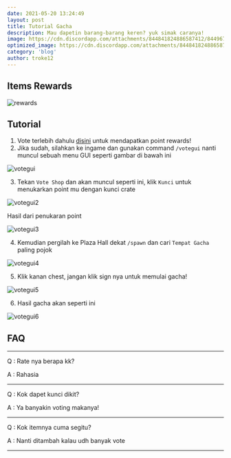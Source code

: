 ```yaml
---
date: 2021-05-20 13:24:49 
layout: post
title: Tutorial Gacha
description: Mau dapetin barang-barang keren? yuk simak caranya!
image: https://cdn.discordapp.com/attachments/844841824886587412/844967343444590623/gacha-crate.png
optimized_image: https://cdn.discordapp.com/attachments/844841824886587412/844967343444590623/gacha-crate.png
category: 'blog'
author: troke12
---
```


## Items Rewards
![rewards](https://cdn.discordapp.com/attachments/844841824886587412/844972248455708672/EpicCrate.png)

## Tutorial
1. Vote terlebih dahulu [disini](https://link.troke.id/vote-mc) untuk mendapatkan point rewards!
2. Jika sudah, silahkan ke ingame dan gunakan command `/votegui` nanti muncul sebuah menu GUI seperti gambar di bawah ini

![votegui](https://cdn.discordapp.com/attachments/844841824886587412/844969139864862760/2021-05-20_23.50.35.png)

3. Tekan `Vote Shop` dan akan muncul seperti ini, klik `Kunci` untuk menukarkan point mu dengan kunci crate

![votegui2](https://cdn.discordapp.com/attachments/844841824886587412/844973616876617728/2021-05-21_00.23.11.png)

Hasil dari penukaran point

![votegui3](https://cdn.discordapp.com/attachments/844841824886587412/844974115911630870/unknown.png)

4. Kemudian pergilah ke Plaza Hall dekat `/spawn` dan cari `Tempat Gacha` paling pojok

![votegui4](https://cdn.discordapp.com/attachments/844841824886587412/844969140230160434/2021-05-20_23.50.57.png)

5. Klik kanan chest, jangan klik sign nya untuk memulai gacha!

![votegui5](https://cdn.discordapp.com/attachments/844841824886587412/844969141160902696/2021-05-20_23.50.59.png)

6. Hasil gacha akan seperti ini

![votegui6](https://cdn.discordapp.com/attachments/844841824886587412/844974928054190090/unknown.png)

## FAQ

--------------------------

Q : Rate nya berapa kk?

A : Rahasia

--------------------------

Q : Kok dapet kunci dikit?

A : Ya banyakin voting makanya!

--------------------------

Q : Kok itemnya cuma segitu?

A : Nanti ditambah kalau udh banyak vote

--------------------------
